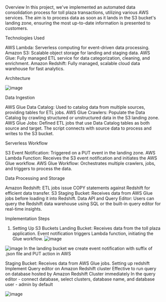 Overview
In this project, we've implemented an automated data consolidation process for toll plaza transactions, utilizing various AWS services. The aim is to process data as soon as it lands in the S3 bucket's landing zone, ensuring the most up-to-date information is presented to customers.

Technologies Used

AWS Lambda: Serverless computing for event-driven data processing.
Amazon S3: Scalable object storage for landing and staging data.
AWS Glue: Fully managed ETL service for data categorization, cleaning, and enrichment.
Amazon Redshift: Fully managed, scalable cloud data warehouse for fast analytics.

Architecture


![image](https://github.com/primexian/Event-Driven-Serverless-ETL-/assets/52623198/d421d14f-93b6-4fe6-afe1-5de2be45fa62)

Data Ingestion

AWS Glue Data Catalog: Used to catalog data from multiple sources, providing tables for ETL jobs.
AWS Glue Crawlers: Populate the Data Catalog by crawling structured or unstructured data in the S3 landing zone.
AWS Glue Jobs: Defined ETL jobs that use Data Catalog tables as both source and target. The script connects with source data to process and writes to the S3 bucket.

Serverless Workflow

S3 Event Notification: Triggered on a PUT event in the landing zone.
AWS Lambda Function: Receives the S3 event notification and initiates the AWS Glue workflow.
AWS Glue Workflow: Orchestrates multiple crawlers, jobs, and triggers to process the data.

Data Processing and Storage

Amazon Redshift: ETL jobs issue COPY statements against Redshift for efficient data transfer.
S3 Staging Bucket: Receives data from AWS Glue jobs before loading it into Redshift.
Data API and Query Editor: Users can query the Redshift data warehouse using SQL or the built-in query editor for real-time insights.

Implementation Steps
1. Setting Up S3 Buckets
Landing Bucket: Receives data from the toll plaza application. Event notification triggers Lambda function, initiating the Glue workflow.
![image](https://github.com/primexian/Event-Driven-Serverless-ETL-/assets/52623198/722254c5-1a61-43e8-9c8f-e3e8d9e3b315)

![image](https://github.com/primexian/Event-Driven-Serverless-ETL-/assets/52623198/05c7ffb3-8ba1-4da5-a0d3-6bd3a53a9c03)
		In the landing bucket we create event notification with suffix of .json file and PUT action in AWS
		
		
		
Staging Bucket: Receives data from AWS Glue jobs.
Setting up redshift 
	Implement Query editor on Amazon Redshift cluster
	Effective to run query on database hosted by Amazon Redshift Cluster immediately 
		In the query editor - connect database, select clusters, database name, and database user - admin by default 


![image](https://github.com/primexian/Event-Driven-Serverless-ETL-/assets/52623198/e8a095b6-df9e-4780-b0c8-07513bf91d32)
